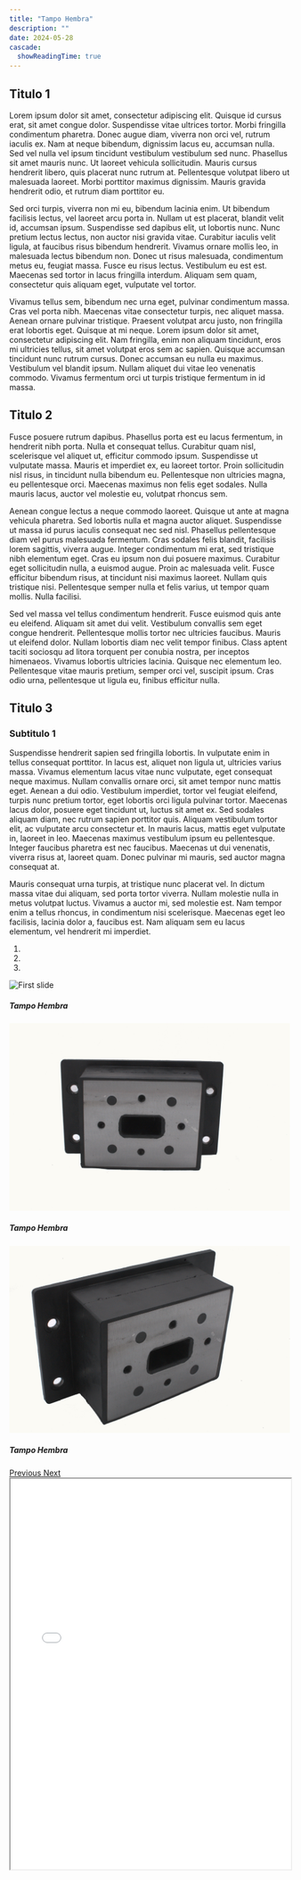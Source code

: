 ```yaml
---
title: "Tampo Hembra"
description: ""
date: 2024-05-28
cascade:
  showReadingTime: true
---
```

## Titulo 1
Lorem ipsum dolor sit amet, consectetur adipiscing elit. Quisque id cursus erat, sit amet congue dolor. Suspendisse vitae ultrices tortor. Morbi fringilla condimentum pharetra. Donec augue diam, viverra non orci vel, rutrum iaculis ex. Nam at neque bibendum, dignissim lacus eu, accumsan nulla. Sed vel nulla vel ipsum tincidunt vestibulum vestibulum sed nunc. Phasellus sit amet mauris nunc. Ut laoreet vehicula sollicitudin. Mauris cursus hendrerit libero, quis placerat nunc rutrum at. Pellentesque volutpat libero ut malesuada laoreet. Morbi porttitor maximus dignissim. Mauris gravida hendrerit odio, et rutrum diam porttitor eu.

Sed orci turpis, viverra non mi eu, bibendum lacinia enim. Ut bibendum facilisis lectus, vel laoreet arcu porta in. Nullam ut est placerat, blandit velit id, accumsan ipsum. Suspendisse sed dapibus elit, ut lobortis nunc. Nunc pretium lectus lectus, non auctor nisi gravida vitae. Curabitur iaculis velit ligula, at faucibus risus bibendum hendrerit. Vivamus ornare mollis leo, in malesuada lectus bibendum non. Donec ut risus malesuada, condimentum metus eu, feugiat massa. Fusce eu risus lectus. Vestibulum eu est est. Maecenas sed tortor in lacus fringilla interdum. Aliquam sem quam, consectetur quis aliquam eget, vulputate vel tortor.

Vivamus tellus sem, bibendum nec urna eget, pulvinar condimentum massa. Cras vel porta nibh. Maecenas vitae consectetur turpis, nec aliquet massa. Aenean ornare pulvinar tristique. Praesent volutpat arcu justo, non fringilla erat lobortis eget. Quisque at mi neque. Lorem ipsum dolor sit amet, consectetur adipiscing elit. Nam fringilla, enim non aliquam tincidunt, eros mi ultricies tellus, sit amet volutpat eros sem ac sapien. Quisque accumsan tincidunt nunc rutrum cursus. Donec accumsan eu nulla eu maximus. Vestibulum vel blandit ipsum. Nullam aliquet dui vitae leo venenatis commodo. Vivamus fermentum orci ut turpis tristique fermentum in id massa.

## Titulo 2
Fusce posuere rutrum dapibus. Phasellus porta est eu lacus fermentum, in hendrerit nibh porta. Nulla et consequat tellus. Curabitur quam nisl, scelerisque vel aliquet ut, efficitur commodo ipsum. Suspendisse ut vulputate massa. Mauris et imperdiet ex, eu laoreet tortor. Proin sollicitudin nisl risus, in tincidunt nulla bibendum eu. Pellentesque non ultricies magna, eu pellentesque orci. Maecenas maximus non felis eget sodales. Nulla mauris lacus, auctor vel molestie eu, volutpat rhoncus sem.

Aenean congue lectus a neque commodo laoreet. Quisque ut ante at magna vehicula pharetra. Sed lobortis nulla et magna auctor aliquet. Suspendisse ut massa id purus iaculis consequat nec sed nisl. Phasellus pellentesque diam vel purus malesuada fermentum. Cras sodales felis blandit, facilisis lorem sagittis, viverra augue. Integer condimentum mi erat, sed tristique nibh elementum eget. Cras eu ipsum non dui posuere maximus. Curabitur eget sollicitudin nulla, a euismod augue. Proin ac malesuada velit. Fusce efficitur bibendum risus, at tincidunt nisi maximus laoreet. Nullam quis tristique nisi. Pellentesque semper nulla et felis varius, ut tempor quam mollis. Nulla facilisi.

Sed vel massa vel tellus condimentum hendrerit. Fusce euismod quis ante eu eleifend. Aliquam sit amet dui velit. Vestibulum convallis sem eget congue hendrerit. Pellentesque mollis tortor nec ultricies faucibus. Mauris ut eleifend dolor. Nullam lobortis diam nec velit tempor finibus. Class aptent taciti sociosqu ad litora torquent per conubia nostra, per inceptos himenaeos. Vivamus lobortis ultricies lacinia. Quisque nec elementum leo. Pellentesque vitae mauris pretium, semper orci vel, suscipit ipsum. Cras odio urna, pellentesque ut ligula eu, finibus efficitur nulla.

## Titulo 3
### Subtitulo 1
Suspendisse hendrerit sapien sed fringilla lobortis. In vulputate enim in tellus consequat porttitor. In lacus est, aliquet non ligula ut, ultricies varius massa. Vivamus elementum lacus vitae nunc vulputate, eget consequat neque maximus. Nullam convallis ornare orci, sit amet tempor nunc mattis eget. Aenean a dui odio. Vestibulum imperdiet, tortor vel feugiat eleifend, turpis nunc pretium tortor, eget lobortis orci ligula pulvinar tortor. Maecenas lacus dolor, posuere eget tincidunt ut, luctus sit amet ex. Sed sodales aliquam diam, nec rutrum sapien porttitor quis. Aliquam vestibulum tortor elit, ac vulputate arcu consectetur et. In mauris lacus, mattis eget vulputate in, laoreet in leo. Maecenas maximus vestibulum ipsum eu pellentesque. Integer faucibus pharetra est nec faucibus. Maecenas ut dui venenatis, viverra risus at, laoreet quam. Donec pulvinar mi mauris, sed auctor magna consequat at.

Mauris consequat urna turpis, at tristique nunc placerat vel. In dictum massa vitae dui aliquam, sed porta tortor viverra. Nullam molestie nulla in metus volutpat luctus. Vivamus a auctor mi, sed molestie est. Nam tempor enim a tellus rhoncus, in condimentum nisi scelerisque. Maecenas eget leo facilisis, lacinia dolor a, faucibus est. Nam aliquam sem eu lacus elementum, vel hendrerit mi imperdiet.

<head>
  <meta charset="UTF-8">
  <meta name="viewport" content="width=device-width, initial-scale=1.0">
  <link rel="stylesheet" href="https://cdn.jsdelivr.net/npm/bootstrap@4.0.0/dist/css/bootstrap.min.css"
    integrity="sha384-Gn5384xqQ1aoWXA+058RXPxPg6fy4IWvTNh0E263XmFcJlSAwiGgFAW/dAiS6JXm" crossorigin="anonymous">
  <link rel="stylesheet" href="style.css">
  
  <title>Document</title>
</head>

<body>
  <div class="row">
    <div id="carouselExampleIndicators" class="carousel slide" data-ride="carousel">
      <ol class="carousel-indicators">
        <li data-target="#carouselExampleIndicators" data-slide-to="0" class="active"></li>
        <li data-target="#carouselExampleIndicators" data-slide-to="1"></li>
        <li data-target="#carouselExampleIndicators" data-slide-to="2"></li>
      </ol>
      <div class="carousel-inner">
        <div class="carousel-item active">
          <img class="d-block w-100"
            src="imges/DSC_1024.jpg"
            alt="First slide">
          <div class="carousel-caption d-none d-md-block">
            <h5>Tampo Hembra</h5>
          </div>
        </div>
        <div class="carousel-item">
          <img class="d-block w-100"
            src="imges/DSC_1045.jpg"
            alt="Second slide">
            <div class="carousel-caption d-none d-md-block">
            <h5>Tampo Hembra</h5>
          </div>
        </div>
        <div class="carousel-item">
          <img class="d-block w-100"
            src="imges/DSC_1046.jpg"
            alt="Third slide">
            <div class="carousel-caption d-none d-md-block">
            <h5>Tampo Hembra</h5>
          </div>
        </div>
      </div>
      <a class="carousel-control-prev" href="#carouselExampleIndicators" role="button" data-slide="prev">
        <span class="carousel-control-prev-icon" aria-hidden="true"></span>
        <span class="sr-only">Previous</span>
      </a>
      <a class="carousel-control-next" href="#carouselExampleIndicators" role="button" data-slide="next">
        <span class="carousel-control-next-icon" aria-hidden="true"></span>
        <span class="sr-only">Next</span>
      </a>
    </div>
  </div>
  <script src="https://code.jquery.com/jquery-3.2.1.slim.min.js"
    integrity="sha384-KJ3o2DKtIkvYIK3UENzmM7KCkRr/rE9/Qpg6aAZGJwFDMVNA/GpGFF93hXpG5KkN"
    crossorigin="anonymous"></script>
  <script src="https://cdn.jsdelivr.net/npm/popper.js@1.12.9/dist/umd/popper.min.js"
    integrity="sha384-ApNbgh9B+Y1QKtv3Rn7W3mgPxhU9K/ScQsAP7hUibX39j7fakFPskvXusvfa0b4Q"
    crossorigin="anonymous"></script>
  <script src="https://cdn.jsdelivr.net/npm/bootstrap@4.0.0/dist/js/bootstrap.min.js"
    integrity="sha384-JZR6Spejh4U02d8jOt6vLEHfe/JQGiRRSQQxSfFWpi1MquVdAyjUar5+76PVCmYl"
    crossorigin="anonymous"></script>
</body>


<script>
  setTimeout(() => {
    var element = document.getElementById("search-button");
    var divElement = document.getElementById('search-wrapper');
    element.onclick = function() {
      divElement.style.setProperty('visibility', 'visible', 'important');
  }
}, "1000");
</script>


<iframe src="model/model.html" width="100%" height="700px"></iframe>